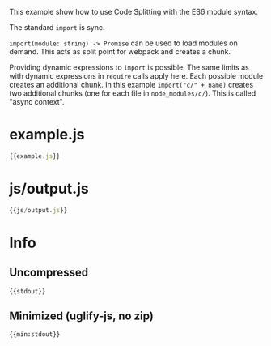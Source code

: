 This example show how to use Code Splitting with the ES6 module syntax.

The standard `import` is sync.

`import(module: string) -> Promise` can be used to load modules on demand. This acts as split point for webpack and creates a chunk.

Providing dynamic expressions to `import` is possible. The same limits as with dynamic expressions in `require` calls apply here. Each possible module creates an additional chunk. In this example `import("c/" + name)` creates two additional chunks (one for each file in `node_modules/c/`). This is called "async context".

# example.js

``` javascript
{{example.js}}
```


# js/output.js

``` javascript
{{js/output.js}}
```


# Info

## Uncompressed

```
{{stdout}}
```

## Minimized (uglify-js, no zip)

```
{{min:stdout}}
```
